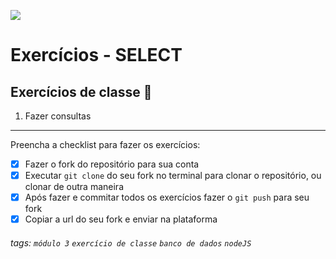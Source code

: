 ![](https://i.imgur.com/xG74tOh.png)

# Exercícios - SELECT

## Exercícios de classe 🏫

1. Fazer consultas

---

Preencha a checklist para fazer os exercícios:

-   [x] Fazer o fork do repositório para sua conta
-   [x] Executar `git clone` do seu fork no terminal para clonar o repositório, ou clonar de outra maneira
-   [x] Após fazer e commitar todos os exercícios fazer o `git push` para seu fork
-   [x] Copiar a url do seu fork e enviar na plataforma

###### tags: `módulo 3` `exercício de classe` `banco de dados` `nodeJS`
